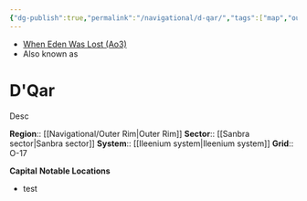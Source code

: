 ```yaml
---
{"dg-publish":true,"permalink":"/navigational/d-qar/","tags":["map","outerrim","ileenium","planet","unfinished"]}
---
```


- [When Eden Was Lost (Ao3)](https://archiveofourown.org/works/19334440/chapters/45992584)
- Also known as 
# D'Qar
Desc

**Region**::  [[Navigational/Outer Rim\|Outer Rim]]
**Sector**::  [[Sanbra sector\|Sanbra sector]]
**System**::  [[Ileenium system\|Ileenium system]]
**Grid**::  O-17

**Capital**
**Notable Locations**
- test